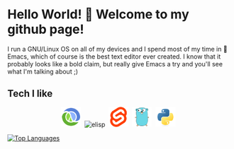 # Hello World! :wave: Welcome to my github page!

I run a GNU/Linux OS on all of my devices and I spend most of my time in :ox: Emacs,
which of course is the best text editor ever created. I know that it probably
looks like a bold claim, but really give Emacs a try and you'll see what I'm
talking about ;)

## Tech I like
<div style="text-align: center;">
	<img src="https://github.com/devicons/devicon/blob/master/icons/clojure/clojure-original.svg" title="Clojure" alt="clj" width="45" height="45"/>&nbsp;
	<img src="https://www.gnu.org/software/emacs/images/emacs.png" title="Emacs" alt="elisp" width="45" height="45"/>&nbsp;
    <img src="https://github.com/devicons/devicon/blob/master/icons/svelte/svelte-original.svg" title="Svelte" alt="svelte" width="45" height="45"/>&nbsp;
    <img src="https://github.com/devicons/devicon/blob/master/icons/go/go-original.svg" title="Go" alt="go" width="45" height="45"/>&nbsp;
	<img src="https://github.com/devicons/devicon/blob/master/icons/python/python-original.svg" title="Python" alt="python" width="45" height="45"/>&nbsp;
</div>

[![Top Languages](https://github-readme-stats.vercel.app/api/top-langs/?username=tsakishii&layout=compact&show_icons=true&theme=chartreuse-dark)](https://github.com/anuraghazra/github-readme-stats)
